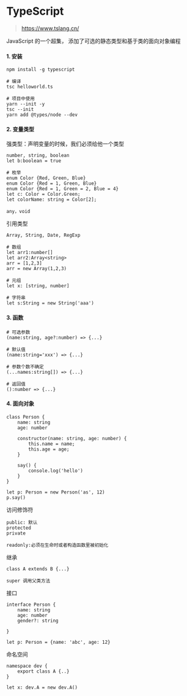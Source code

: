 # TypeScript

>  https://www.tslang.cn/ 

 JavaScript 的一个超集， 添加了可选的静态类型和基于类的面向对象编程

#### 1. 安装

```
npm install -g typescript 

# 编译
tsc helloworld.ts

# 项目中使用
yarn --init -y
tsc --init
yarn add @types/node --dev
```
#### 2. 变量类型

强类型：声明变量的时候，我们必须给他一个类型

```
number, string, boolean
let b:boolean = true

# 枚举
enum Color {Red, Green, Blue}
enum Color {Red = 1, Green, Blue}
enum Color {Red = 1, Green = 2, Blue = 4}
let c: Color = Color.Green;
let colorName: string = Color[2];

any，void
```

引用类型

```
Array, String, Date, RegExp

# 数组
let arr1:number[]
let arr2:Array<string>
arr = [1,2,3]
arr = new Array(1,2,3)

# 元组
let x: [string, number]

# 字符串
let s:String = new String('aaa')
```

#### 3. 函数

```
# 可选参数
(name:string, age?:number) => {...}

# 默认值
(name:string='xxx') => {...}

# 参数个数不确定
(...names:string[]) => {...}

# 返回值
():number => {...}
```

#### 4. 面向对象

```
class Person {
    name: string
    age: number

    constructor(name: string, age: number) {
        this.name = name;
        this.age = age;
    }

    say() {
        console.log('hello')
    }
}

let p: Person = new Person('as', 12)
p.say()
```

访问修饰符

```
public: 默认
protected
private

readonly:必须在生命时或者构造函数里被初始化
```

继承

```
class A extends B {...}

super 调用父类方法
```

接口

```
interface Person {
    name: string
    age: number
    gender?: string

}

let p: Person = {name: 'abc', age: 12}
```

命名空间

```
namespace dev {
	export class A {..}
}

let x: dev.A = new dev.A()
```

